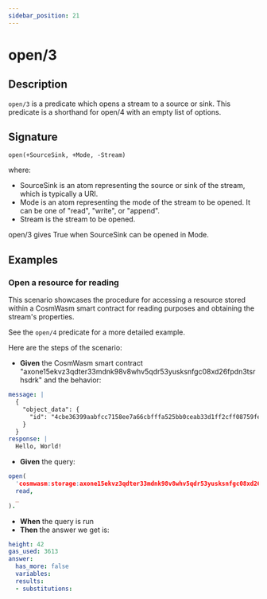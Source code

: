 ```yaml
---
sidebar_position: 21
---
```

[//]: # (This file is auto-generated. Please do not modify it yourself.)

# open/3

## Description

`open/3` is a predicate which opens a stream to a source or sink. This predicate is a shorthand for open/4 with an empty list of options.

## Signature

```text
open(+SourceSink, +Mode, -Stream)
```

where:

- SourceSink is an atom representing the source or sink of the stream, which is typically a URI.
- Mode is an atom representing the mode of the stream to be opened. It can be one of "read", "write", or "append".
- Stream is the stream to be opened.

open/3 gives True when SourceSink can be opened in Mode.

## Examples

### Open a resource for reading

This scenario showcases the procedure for accessing a resource stored within a CosmWasm smart contract for reading
purposes and obtaining the stream's properties.

See the `open/4` predicate for a more detailed example.

Here are the steps of the scenario:

- **Given** the CosmWasm smart contract "axone15ekvz3qdter33mdnk98v8whv5qdr53yusksnfgc08xd26fpdn3tsrhsdrk" and the behavior:

```  yaml
message: |
  {
    "object_data": {
      "id": "4cbe36399aabfcc7158ee7a66cbfffa525bb0ceab33d1ff2cff08759fe0a9b05"
    }
  }
response: |
  Hello, World!
```

- **Given** the query:

```  prolog
open(
  'cosmwasm:storage:axone15ekvz3qdter33mdnk98v8whv5qdr53yusksnfgc08xd26fpdn3tsrhsdrk?query=%7B%22object_data%22%3A%7B%22id%22%3A%20%224cbe36399aabfcc7158ee7a66cbfffa525bb0ceab33d1ff2cff08759fe0a9b05%22%7D%7D&base64Decode=false',
  read,
  _
).
```

- **When** the query is run
- **Then** the answer we get is:

```  yaml
height: 42
gas_used: 3613
answer:
  has_more: false
  variables:
  results:
  - substitutions:
```

